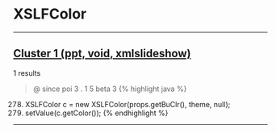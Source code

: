 # XSLFColor

***

## [Cluster 1 (ppt, void, xmlslideshow)](./1)
1 results
> @ since poi 3 . 1 5 beta 3 
{% highlight java %}
278. XSLFColor c = new XSLFColor(props.getBuClr(), theme, null);
279. setValue(c.getColor());
{% endhighlight %}

***


